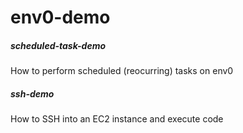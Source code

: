 # env0-demo

##### scheduled-task-demo
How to perform scheduled (reocurring) tasks on env0

##### ssh-demo
How to SSH into an EC2 instance and execute code

